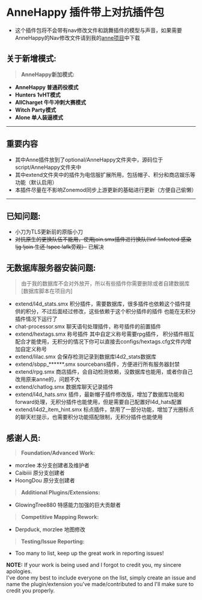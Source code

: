 # **AnneHappy 插件带上对抗插件包**
* 这个插件包将不会带有nav修改文件和跳舞插件的模型与声音，如果需要AnneHappy的Nav修改文件请到我的[anne项目](https://github.com/fantasylidong/anne)中下载

## **关于新增模式:**

> **AnneHappy新加模式:**
* **AnneHappy 普通药役模式**
* **Hunters 1vHT模式**
* **AllCharget 牛牛冲刺大赛模式**
* **Witch Party模式** 
* **Alone 单人装逼模式**


---

## **重要内容**
* 其中Anne插件放到了optional/AnneHappy文件夹中，源码位于script/AnneHappy文件夹中
* 其中extend文件夹中的插件为电信服扩展所用，包括帽子、积分和商店娱乐等功能（默认启用）
* 本插件尽量在不影响Zonemod同步上游更新的基础进行更新（方便自己偷懒）
---

## **已知问题:**
* 小刀为TLS更新前的原版小刀
* ~~对抗原生的更换队伍不能用，使用join.smx插件进行换队(!inf !infected 感染 !jg !join 生还 !spec !afk旁观）~~ 已解决

## **无数据库服务器安装问题:**
> 由于我的数据库不会对外放开，所以有些插件你需要删除或者自建数据库[数据库脚本在项目内]
- extend/l4d_stats.smx 积分插件，需要数据库，很多插件也依赖这个插件提供的积分，不过后面经过修改，这些依赖于这个积分插件的插件
也能在无积分插件情况下运行了
- chat-processor.smx 聊天语句处理插件，称号插件的前置插件
- extend/hextags.smx 称号插件 其中自定义称号需要rpg插件， 积分插件相互配合才能使用，无积分的情况下你可以直接去configs/hextags.cfg文件内增加自定义称号
- extend/lilac.smx 会保存检测记录到数据库l4d2_stats数据库
- extend/sbpp_******.smx sourcebans插件，方便进行所有服务器封禁
- extend/rpg.smx 商店插件，会自动检测依赖，没数据库也能用，或者你自己改用原来anne的，问题不大
- extend/chatlog.smx 数据库聊天记录插件
- extend/l4d_hats.smx 插件，最新帽子插件修改版，增加了数据库功能和forward处理，无积分插件也能使用，但是需要自己配置好l4d_hats配置
- extend/l4d2_item_hint.smx 标点插件，禁用了一部分功能，增加了光圈标点的聊天栏提示，也需要积分功能搭配限制，无积分插件也能使用
	
## **感谢人员:**

> **Foundation/Advanced Work:**
* morzlee 本分支创建者及维护者
* Caibiiii 原分支创建者
* HoongDou 原分支创建者

> **Additional Plugins/Extensions:**
* GlowingTree880 特感能力加强的巨大贡献者

> **Competitive Mapping Rework:**
* Derpduck, morzlee 地图修改

> **Testing/Issue Reporting:**
* Too many to list, keep up the great work in reporting issues!

**NOTE:** If your work is being used and I forgot to credit you, my sincere apologies.  
I've done my best to include everyone on the list, simply create an issue and name the plugin/extension you've made/contributed to and I'll make sure to credit you properly.
